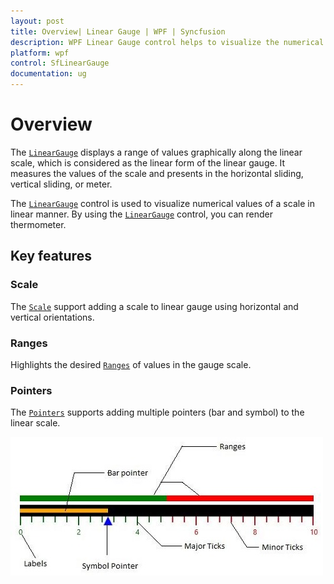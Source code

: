 ```yaml
---
layout: post
title: Overview| Linear Gauge | WPF | Syncfusion
description: WPF Linear Gauge control helps to visualize the numerical values on a linear scale. It supports scales, pointers, etc...
platform: wpf
control: SfLinearGauge
documentation: ug
---
```

# Overview

The [`LinearGauge`](https://help.syncfusion.com/cr/cref_files/wpf/Syncfusion.Gauge.WPF~Syncfusion.Windows.Gauge.LinearGauge.html) displays a range of values graphically along the linear scale, which is considered as the linear form of the linear gauge. It measures the values of the scale and presents in the horizontal sliding, vertical sliding, or meter.

The [`LinearGauge`](https://help.syncfusion.com/cr/cref_files/wpf/Syncfusion.Gauge.WPF~Syncfusion.Windows.Gauge.LinearGauge.html) control is used to visualize numerical values of a scale in linear manner. By using the [`LinearGauge`](https://help.syncfusion.com/cr/cref_files/wpf/Syncfusion.Gauge.WPF~Syncfusion.Windows.Gauge.LinearGauge.html) control, you can render thermometer.

## Key features

### Scale

The [`Scale`](https://help.syncfusion.com/wpf/sflineargauge/scale) support adding a scale to linear gauge using horizontal and vertical orientations.

### Ranges

Highlights the desired [`Ranges`](https://help.syncfusion.com/wpf/sflineargauge/ranges) of values in the gauge scale.

### Pointers

The [`Pointers`](https://help.syncfusion.com/wpf/sflineargauge/pointers) supports adding multiple pointers (bar and symbol) to the linear scale.

![](Overview_images/Overview_img1.jpeg)


